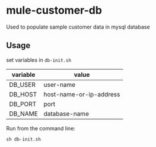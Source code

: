 # mule-customer-db

Used to populate sample customer data in mysql database

## Usage
set variables in `db-init.sh`

| variable   | value                   |
| ---------- | ----------------------- |
| DB_USER    | user-name               |
| DB_HOST    | host-name-or-ip-address |
| DB_PORT    | port                    |
| DB_NAME    | database-name           |

Run from the command line:

`sh db-init.sh`